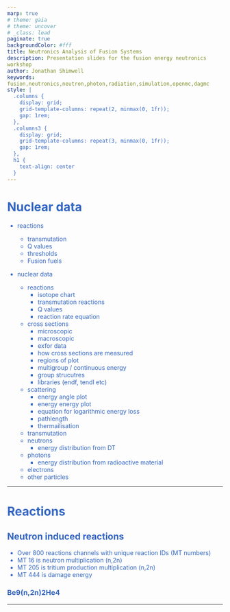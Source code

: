 ```yaml
---
marp: true
# theme: gaia
# theme: uncover
# _class: lead
paginate: true
backgroundColor: #fff
title: Neutronics Analysis of Fusion Systems
description: Presentation slides for the fusion energy neutronics workshop
author: Jonathan Shimwell
keywords: fusion,neutronics,neutron,photon,radiation,simulation,openmc,dagmc
style: |
  .columns {
    display: grid;
    grid-template-columns: repeat(2, minmax(0, 1fr));
    gap: 1rem;
  },
  .columns3 {
    display: grid;
    grid-template-columns: repeat(3, minmax(0, 1fr));
    gap: 1rem;
  },
  h1 {
    text-align: center
  }
---
```


<style>
  :root {
    --color-background: #fff;
    --color-foreground: #333;
    --color-highlight: #f96;
    --color-dimmed: #888;
    font-family: 'Century Gothic';
    color: #3466C2
  }
  {
    font-size: 29px
  }
  code {
    white-space : pre-wrap !important;
    word-break: break-word;
  }
  .columns {
    display: grid;
  }
  h1 {
    justify-content: center;
  }
  section {
    justify-content: start;
  }
  img[alt~="bottom-right"] {
    position: absolute;
    top: 90%;
    right: 1%;
  }
</style>

# Nuclear data
 - reactions
    - transmutation
    - Q values
    - thresholds
    - Fusion fuels

- nuclear data
  - reactions
    - isotope chart
    - transmutation reactions
    - Q values
    - reaction rate equation
  - cross sections
     - microscopic
     - macroscopic
     - exfor data
     - how cross sections are measured
     - regions of plot
     - multigroup / continuous energy
     - group strucutres
     - libraries (endf, tendl etc)
  - scattering
    -  energy angle plot
    - energy energy plot
    - equation for logarithmic energy loss
    - pathlength
    - thermailisation
  - transmutation
  - neutrons
    - energy distribution from DT
  - photons
    - energy distribution from radioactive material
  - electrons
  - other particles
---

# Reactions

## Neutron induced reactions
 - Over 800 reactions channels with unique reaction IDs (MT numbers)
 - MT 16 is neutron multiplication (n,2n)
 - MT 205 is tritium production multiplication (n,2n)
 - MT 444 is damage energy
 
 ### Be9(n,2n)2He4

---